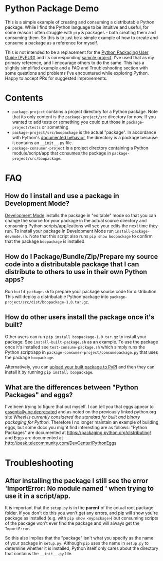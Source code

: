 # Python Package Demo

This is a simple example of creating and consuming a distributable Python package. While I find the Python language to be intuitive and useful, for some reason I often struggle with `pip` & packages - both creating them and consuming them. So this is to just be a simple example of how to create and consume a package as a reference for myself.

This is not intended to be a replacement for the [Python Packaging User Guide (PyPUG)](https://packaging.python.org/) and its corresponding [sample project](https://github.com/pypa/sampleproject). I've used that as my primary reference, and I encourage others to do the same. This has a slightly simplified example and a FAQ and Troubleshooting section with some questions and problems I've encountered while exploring Python. Happy to accept PRs for suggested improvements.

# Contents

- `package-project` contains a project directory for a Python package. Note that its only content is the `package-project/src` directory for now. If you wanted to add tests or something you could put those in `package-project/tests` or something.
- `package-project/src/boopackage` is the actual "package". In accordance with Python's [documented behavior](https://docs.python.org/2.7/tutorial/modules.html#tut-packages), the directory is a package because it contains an `__init__.py` file.
- `package-consumer-project` is a project directory containing a Python module/script/app that consumes the package in `package-project/src/boopackage`.

# FAQ

## How do I install and use a package in Development Mode?

[Development Mode](https://packaging.python.org/distributing/#working-in-development-mode) installs the package in "editable" mode so that you can change the source for your package in the actual source directory and consuming Python scripts/applications will see your edits the next time they run. To install your package in Development Mode run `install-package-devmode.sh`.
Note that this script also runs `pip show boopackage` to confirm that the package `boopackage` is installed.

## How do I Package/Bundle/Zip/Prepare my source code into a distributable package that I can distribute to others to use in their own Python apps?

Run `build-package.sh` to prepare your package source code for distribution. This will deploy a distributable Python package into `package-project/src/dist/boopackage-1.0.tar.gz`.

## How do other users install the package once it's built?

Other users can run `pip install boopackage-1.0.tar.gz` to install your package. See `install-built-package.sh` as an example. To use the package once it's installed see `test-consume-package.sh` which simply runs the Python script/app in `package-consumer-project/consumepackage.py` that uses the package `boopackage`.

Alternatively, you can [upload your built package to PyPI](https://packaging.python.org/distributing/#uploading-your-project-to-pypi) and then they can install it by running `pip install boopackage`.

## What are the differences between "Python Packages" and eggs?

I've been trying to figure that out myself. I can tell you that eggs appear to [essentially be deprecated](https://packaging.python.org/discussions/wheel-vs-egg/) and as noted on the previously linked python.org site _Wheel is currently considered the standard for built and binary packaging for Python._ Therefore I no longer maintain an example of building eggs, but some docs you might find interesting are as follows: "Python Packages" are documented at https://packaging.python.org/distributing/ and Eggs are documented at http://peak.telecommunity.com/DevCenter/PythonEggs

# Troubleshooting

## After installing the package I still see the error 'ImportError: No module named <mypackage>' when trying to use it in a script/app.

It is important that the `setup.py` is in the **parent** of the actual root package folder. If you don't do this you won't get any errors, and pip will show you're package as installed (e.g. with `pip show <mypackage>`) but consuming scripts of the package won't ever find the package and will always get the `ImportError`.

So this also implies that the "package" isn't what you specify as the name of your package in `setup.py`. Although `pip` uses the name in `setup.py` to determine whether it is installed, Python itself only cares about the directory that contains the `__init__.py` file.
